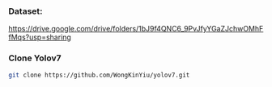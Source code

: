 ### Dataset:

https://drive.google.com/drive/folders/1bJ9f4QNC6_9PvJfyYGaZJchwOMhFfMqs?usp=sharing

### Clone Yolov7

```bash
git clone https://github.com/WongKinYiu/yolov7.git
```
